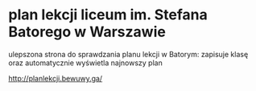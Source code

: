 # plan lekcji liceum im. Stefana Batorego w Warszawie

ulepszona strona do sprawdzania planu lekcji w Batorym: zapisuje klasę oraz automatycznie wyświetla najnowszy plan

http://planlekcji.bewuwy.ga/
